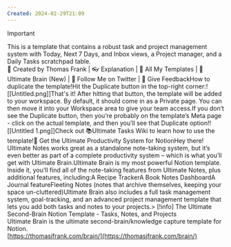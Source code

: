 ```yaml
---
Created: 2024-02-29T21:09
---
```

> [!important]  
> This is a template that contains a robust task and project management system with Today, Next 7 Days, and Inbox views, a Project manager, and a Daily Tasks scratchpad table.  
🦙 Created by Thomas Frank | 👓 Explanation | 🔧 All My Templates | 🧠 Ultimate Brain (New) | 🐤 Follow Me on Twitter | 🌮 Give FeedbackHow to duplicate the template!Hit the Duplicate button in the top-right corner:![[Untitled.png]]That's it! After hitting that button, the template will be added to your workspace. By default, it should come in as a Private page. You can then move it into your Workspace area to give your team access.If you don’t see the Duplicate button, then you’re probably on the template’s Meta page - click on the actual template, and then you’ll see that Duplicate option!![[Untitled 1.png]]Check out 📚Ultimate Tasks Wiki to learn how to use the template!🧠 Get the Ultimate Productivity System for NotionHey there! Ultimate Notes works great as a standalone note-taking system, but it’s even better as part of a complete productivity system – which is what you’ll get with Ultimate Brain.Ultimate Brain is my most powerful Notion template. Inside it, you’ll find all of the note-taking features from Ultimate Notes, plus additional features, including:A Recipe TrackerA Book Notes DashboardA Journal featureFleeting Notes (notes that archive themselves, keeping your space un-cluttered)Ultimate Brain also includes a full task management system, goal-tracking, and an advanced project management template that lets you add both tasks and notes to your projects.> [!info] The Ultimate Second-Brain Notion Template - Tasks, Notes, and Projects  
> Ultimate Brain is the ultimate second-brain/knowledge capture template for Notion.  
> [https://thomasjfrank.com/brain/](https://thomasjfrank.com/brain/)